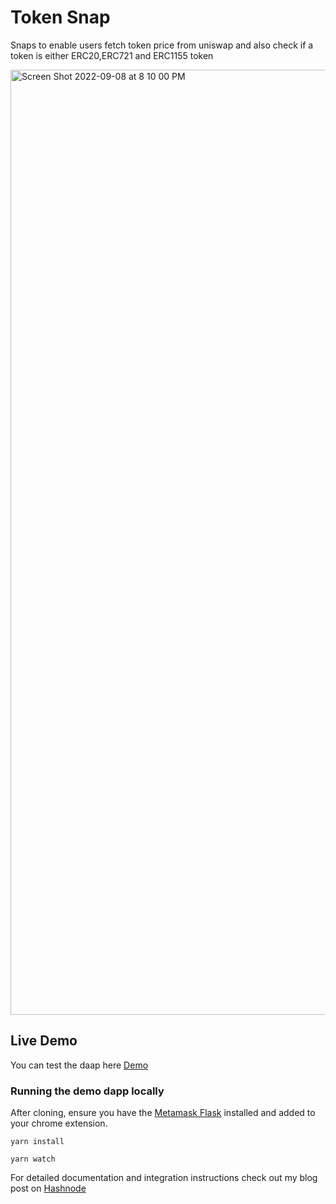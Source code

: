 # Token Snap

Snaps to enable users fetch token price from uniswap and also check if a token is either ERC20,ERC721 and ERC1155 token

<img width="1512" alt="Screen Shot 2022-09-08 at 8 10 00 PM" src="https://user-images.githubusercontent.com/52764879/189172705-97655761-f9ad-4023-b4db-c4f33c47ac31.png">

## Live Demo

You can test the daap here [Demo](https://khadeeejah.github.io/token-snap)

### Running the demo dapp locally

After cloning, ensure you have the [Metamask Flask](https://metamask.io/flask/) installed and added to your chrome extension.

```shell
yarn install

yarn watch
```

For detailed documentation and integration instructions check out my blog post on [Hashnode]()
